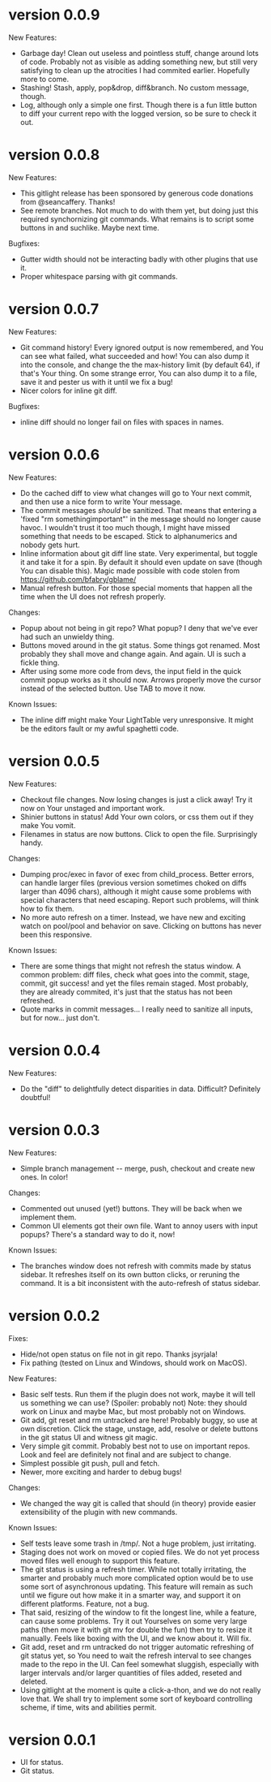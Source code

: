 version 0.0.9
=============

New Features:
 * Garbage day!  Clean out useless and pointless stuff, change around lots of
   code.  Probably not as visible as adding something new, but still very
   satisfying to clean up the atrocities I had commited earlier.  Hopefully
   more to come.
 * Stashing!  Stash, apply, pop&drop, diff&branch.  No custom message, though.
 * Log, although only a simple one first.  Though there is a fun little button
   to diff your current repo with the logged version, so be sure to check it
   out.


version 0.0.8
=============

New Features:
 * This gitlight release has been sponsored by generous code donations from
   @seancaffery.  Thanks!
 * See remote branches.  Not much to do with them yet, but doing just this
   required synchornizing git commands.  What remains is to script some buttons
   in and suchlike.  Maybe next time.

Bugfixes:
 * Gutter width should not be interacting badly with other plugins that use it.
 * Proper whitespace parsing with git commands.


version 0.0.7
=============

New Features:
 * Git command history!  Every ignored output is now remembered, and You can
   see what failed, what succeeded and how!  You can also dump it into the
   console, and change the  the max-history limit (by default 64), if that's
   Your thing.
   On some strange error, You can also dump it to a file, save it and pester us
   with it until we fix a bug!
 * Nicer colors for inline git diff.

Bugfixes:
 * inline diff should no longer fail on files with spaces in names.


version 0.0.6
=============
New Features:
 * Do the cached diff to view what changes will go to Your next commit, and
   then use a nice form to write Your message.
 * The commit messages *should* be sanitized.  That means that entering a
   'fixed "rm somethingimportant"' in the message should no longer cause havoc.
   I wouldn't trust it too much though, I might have missed something that
   needs to be escaped.  Stick to alphanumerics and nobody gets hurt.
 * Inline information about git diff line state.  Very experimental, but toggle
   it and take it for a spin.  By default it should even update on save (though
   You can disable this).  Magic made possible with code stolen from
   https://github.com/bfabry/gblame/
 * Manual refresh button.  For those special moments that happen all the time
   when the UI does not refresh properly.

Changes:
 * Popup about not being in git repo?  What popup?  I deny that we've ever had
   such an unwieldy thing.
 * Buttons moved around in the git status.  Some things got renamed.  Most
   probably they shall move and change again.  And again.  UI is such a fickle
   thing.
 * After using some more code from devs, the input field in the quick commit
   popup works as it should now.  Arrows properly move the cursor instead of
   the selected button.  Use TAB to move it now.

Known Issues:
 * The inline diff might make Your LightTable very unresponsive.  It might be
   the editors fault or my awful spaghetti code.


version 0.0.5
=============
New Features:
 * Checkout file changes.  Now losing changes is just a click away!  Try it
   now on Your unstaged and important work.
 * Shinier buttons in status!  Add Your own colors, or css them out if they
   make You vomit.
 * Filenames in status are now buttons.  Click to open the file.  Surprisingly
   handy.

Changes:
 * Dumping proc/exec in favor of exec from child_process.  Better errors, can
   handle larger files (previous version sometimes choked on diffs larger than
   4096 chars), although it might cause some problems with special characters
   that need escaping.  Report such problems, will think how to fix them.
 * No more auto refresh on a timer.  Instead, we have new and exciting watch on
   pool/pool and behavior on save.  Clicking on buttons has never been this
   responsive.

Known Issues:
 * There are some things that might not refresh the status window.  A common
   problem: diff files, check what goes into the commit, stage, commit, git
   success!  and yet the files remain staged.  Most probably, they are already
   commited, it's just that the status has not been refreshed.
 * Quote marks in commit messages... I really need to sanitize all inputs, but
   for now... just don't.


version 0.0.4
=============
New Features:
 * Do the "diff" to delightfully detect disparities in data.  Difficult?
   Definitely doubtful!



version 0.0.3
=============
New Features:
 * Simple branch management -- merge, push, checkout and create new ones.  In
   color!

Changes:
 * Commented out unused (yet!) buttons.  They will be back when we implement
   them.
 * Common UI elements got their own file.  Want to annoy users with input
   popups?  There's a standard way to do it, now!

Known Issues:
 * The branches window does not refresh with commits made by status sidebar.
   It refreshes itself on its own button clicks, or reruning the command.  It
   is a bit inconsistent with the auto-refresh of status sidebar.



version 0.0.2
=============

Fixes:
 * Hide/not open status on file not in git repo.  Thanks jsyrjala!
 * Fix pathing (tested on Linux and Windows, should work on MacOS).

New Features:
 * Basic self tests.  Run them if the plugin does not work, maybe it will tell
   us something we can use?  (Spoiler:  probably not)
   Note:  they should work on Linux and maybe Mac, but most probably not on
   Windows.
 * Git add, git reset and rm untracked are here!  Probably buggy, so use at own
   discretion.  Click the stage, unstage, add, resolve or delete buttons in the
   git status UI and witness git magic.
 * Very simple git commit.  Probably best not to use on important repos.
   Look and feel are definitely not final and are subject to change.
 * Simplest possible git push, pull and fetch.
 * Newer, more exciting and harder to debug bugs!

Changes:
 * We changed the way git is called that should (in theory) provide easier
   extensibility of the plugin with new commands.

Known Issues:
 * Self tests leave some trash in /tmp/.  Not a huge problem, just irritating.
 * Staging does not work on moved or copied files.  We do not yet process moved
   files well enough to support this feature.
 * The git status is using a refresh timer.  While not totally irritating, the
   smarter and probably much more complicated option would be to use some sort
   of asynchronous updating.
   This feature will remain as such until we figure out how make it in a
   smarter way, and support it on different platforms.  Feature, not a bug.
 * That said, resizing of the window to fit the longest line, while a feature,
   can cause some problems.  Try it out Yourselves on some very large paths
   (then move it with git mv for double the fun) then try to resize it
   manually.  Feels like boxing with the UI, and we know about it.  Will fix.
 * Git add, reset and rm untracked do not trigger automatic refreshing of git
   status yet, so You need to wait the refresh interval to see changes made to
   the repo in the UI.  Can feel somewhat sluggish, especially with larger
   intervals and/or larger quantities of files added, reseted and deleted.
 * Using gitlight at the moment is quite a click-a-thon, and we do not really
   love that.  We shall try to implement some sort of keyboard controlling
   scheme, if time, wits and abilities permit.



version 0.0.1
=============
 * UI for status.
 * Git status.
